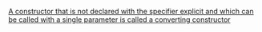 [A constructor that is not declared with the specifier explicit and which can be called with a single parameter is called a converting constructor
](https://github.com/mjaimin/CPPPractice/blob/master/Documents/ConvertingConstructor.cpp)
